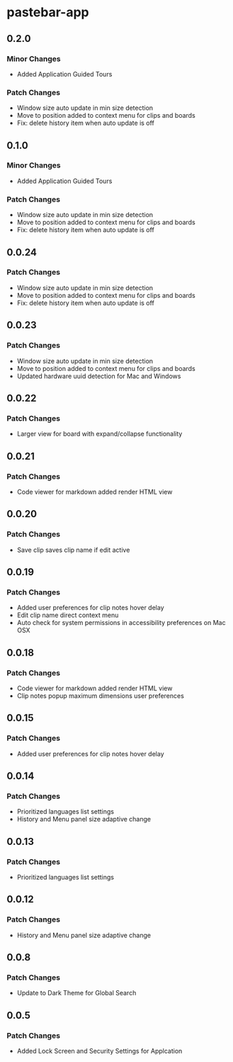 # pastebar-app

## 0.2.0

### Minor Changes

- Added Application Guided Tours

### Patch Changes

- Window size auto update in min size detection
- Move to position added to context menu for clips and boards
- Fix: delete history item when auto update is off

## 0.1.0

### Minor Changes

- Added Application Guided Tours

### Patch Changes

- Window size auto update in min size detection
- Move to position added to context menu for clips and boards
- Fix: delete history item when auto update is off

## 0.0.24

### Patch Changes

- Window size auto update in min size detection
- Move to position added to context menu for clips and boards
- Fix: delete history item when auto update is off

## 0.0.23

### Patch Changes

- Window size auto update in min size detection
- Move to position added to context menu for clips and boards
- Updated hardware uuid detection for Mac and Windows

## 0.0.22

### Patch Changes

- Larger view for board with expand/collapse functionality

## 0.0.21

### Patch Changes

- Code viewer for markdown added render HTML view

## 0.0.20

### Patch Changes

- Save clip saves clip name if edit active

## 0.0.19

### Patch Changes

- Added user preferences for clip notes hover delay
- Edit clip name direct context menu
- Auto check for system permissions in accessibility preferences on Mac OSX

## 0.0.18

### Patch Changes

- Code viewer for markdown added render HTML view
- Clip notes popup maximum dimensions user preferences

## 0.0.15

### Patch Changes

- Added user preferences for clip notes hover delay

## 0.0.14

### Patch Changes

- Prioritized languages list settings
- History and Menu panel size adaptive change

## 0.0.13

### Patch Changes

- Prioritized languages list settings

## 0.0.12

### Patch Changes

- History and Menu panel size adaptive change

## 0.0.8

### Patch Changes

- Update to Dark Theme for Global Search

## 0.0.5

### Patch Changes

- Added Lock Screen and Security Settings for Applcation
